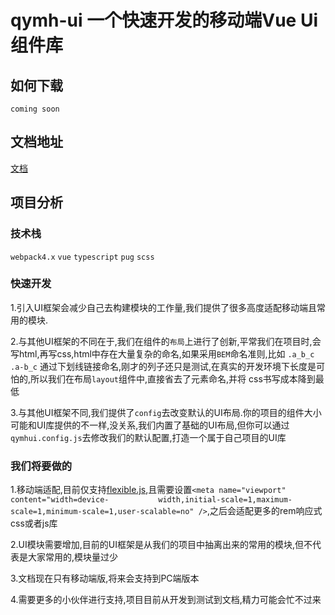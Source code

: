 # qymh-ui 一个快速开发的移动端Vue Ui 组件库

## 如何下载

`coming soon`

## 文档地址

[文档](https://qymh.github.io/qymh-ui/#/)

## 项目分析

### 技术栈

  `webpack4.x` `vue` `typescript` `pug` `scss`
  
### 快速开发

  1.引入UI框架会减少自己去构建模块的工作量,我们提供了很多高度适配移动端且常用的模块.
  
  2.与其他UI框架的不同在于,我们在组件的`布局`上进行了创新,平常我们在项目时,会写html,再写css,html中存在大量复杂的命名,如果采用`BEM`命名准则,比如         `.a_b_c` `.a-b_c` 通过下划线链接命名,刚才的列子还只是测试,在真实的开发环境下长度是可怕的,所以我们在布局`layout`组件中,直接省去了元素命名,并将
  css书写成本降到最低
  
  3.与其他UI框架不同,我们提供了`config`去改变默认的UI布局.你的项目的组件大小可能和UI库提供的不一样,没关系,我们内置了基础的UI布局,但你可以通过           `qymhui.config.js`去修改我们的默认配置,打造一个属于自己项目的UI库
  
### 我们将要做的  

  1.移动端适配,目前仅支持[flexible.js](https://github.com/amfe/lib-flexible),且需要设置`<meta name="viewport" content="width=device-           width,initial-scale=1,maximum-scale=1,minimum-scale=1,user-scalable=no" />`,之后会适配更多的rem响应式css或者js库
  
  2.UI模块需要增加,目前的UI框架是从我们的项目中抽离出来的常用的模块,但不代表是大家常用的,模块量过少
  
  3.文档现在只有移动端版,将来会支持到PC端版本
  
  4.需要更多的小伙伴进行支持,项目目前从开发到测试到文档,精力可能会忙不过来
